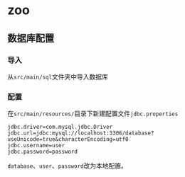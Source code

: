 # zoo
## 数据库配置

### 导入
从`src/main/sql`文件夹中导入数据库

### 配置
在`src/main/resources/`目录下新建配置文件`jdbc.properties`
```
jdbc.driver=com.mysql.jdbc.Driver
jdbc.url=jdbc:mysql://localhost:3306/database?useUnicode=true&characterEncoding=utf8
jdbc.username=user
jdbc.password=password
```
`database`、`user`、`password`改为本地配置。